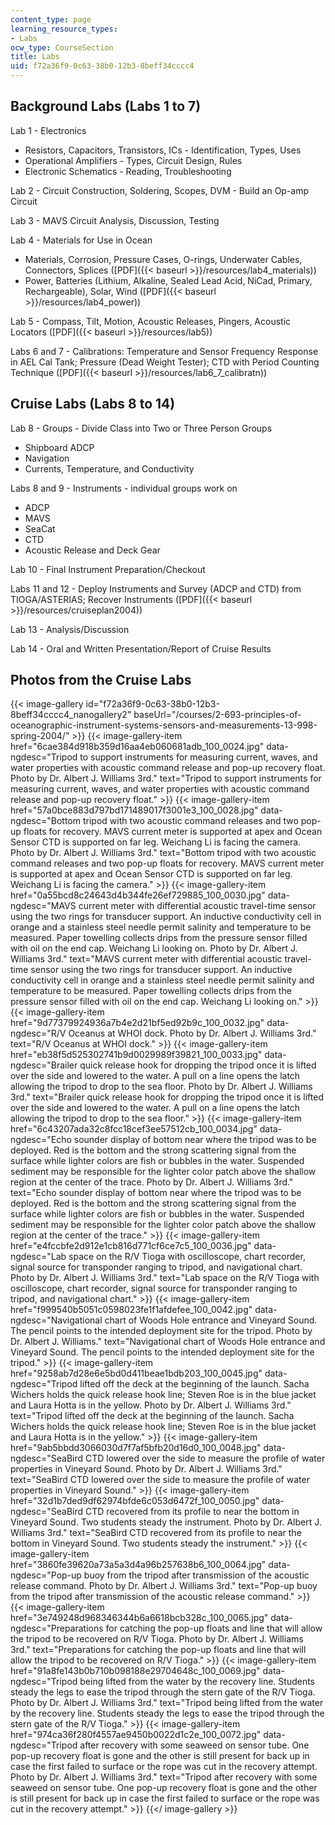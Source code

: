 ```yaml
---
content_type: page
learning_resource_types:
- Labs
ocw_type: CourseSection
title: Labs
uid: f72a36f9-0c63-38b0-12b3-8beff34cccc4
---
```


Background Labs (Labs 1 to 7)
-----------------------------

Lab 1 - Electronics

*   Resistors, Capacitors, Transistors, ICs - Identification, Types, Uses
*   Operational Amplifiers - Types, Circuit Design, Rules
*   Electronic Schematics - Reading, Troubleshooting

Lab 2 - Circuit Construction, Soldering, Scopes, DVM - Build an Op-amp Circuit

Lab 3 - MAVS Circuit Analysis, Discussion, Testing

Lab 4 - Materials for Use in Ocean

*   Materials, Corrosion, Pressure Cases, O-rings, Underwater Cables, Connectors, Splices ([PDF]({{< baseurl >}}/resources/lab4_materials))
*   Power, Batteries (Lithium, Alkaline, Sealed Lead Acid, NiCad, Primary, Rechargeable), Solar, Wind ([PDF]({{< baseurl >}}/resources/lab4_power))

Lab 5 - Compass, Tilt, Motion, Acoustic Releases, Pingers, Acoustic Locators ([PDF]({{< baseurl >}}/resources/lab5))

Labs 6 and 7 - Calibrations: Temperature and Sensor Frequency Response in AEL Cal Tank; Pressure (Dead Weight Tester); CTD with Period Counting Technique ([PDF]({{< baseurl >}}/resources/lab6_7_calibratn))

Cruise Labs (Labs 8 to 14)
--------------------------

Lab 8 - Groups - Divide Class into Two or Three Person Groups

*   Shipboard ADCP
*   Navigation
*   Currents, Temperature, and Conductivity

Labs 8 and 9 - Instruments - individual groups work on

*   ADCP
*   MAVS
*   SeaCat
*   CTD
*   Acoustic Release and Deck Gear

Lab 10 - Final Instrument Preparation/Checkout

Labs 11 and 12 - Deploy Instruments and Survey (ADCP and CTD) from TIOGA/ASTERIAS; Recover Instruments ([PDF]({{< baseurl >}}/resources/cruiseplan2004))

Lab 13 - Analysis/Discussion

Lab 14 - Oral and Written Presentation/Report of Cruise Results

Photos from the Cruise Labs
---------------------------
{{< image-gallery id="f72a36f9-0c63-38b0-12b3-8beff34cccc4_nanogallery2" baseUrl="/courses/2-693-principles-of-oceanographic-instrument-systems-sensors-and-measurements-13-998-spring-2004/" >}}
{{< image-gallery-item href="6cae384d918b359d16aa4eb060681adb_100_0024.jpg" data-ngdesc="Tripod to support instruments for measuring current, waves, and water properties with acoustic command release and pop-up recovery float. Photo by Dr. Albert J. Williams 3rd." text="Tripod to support instruments for measuring current, waves, and water properties with acoustic command release and pop-up recovery float." >}}
{{< image-gallery-item href="57a0bce883d797bd171489017f3001e3_100_0028.jpg" data-ngdesc="Bottom tripod with two acoustic command releases and two pop-up floats for recovery. MAVS current meter is supported at apex and Ocean Sensor CTD is supported on far leg. Weichang Li is facing the camera. Photo by Dr. Albert J. Williams 3rd." text="Bottom tripod with two acoustic command releases and two pop-up floats for recovery. MAVS current meter is supported at apex and Ocean Sensor CTD is supported on far leg. Weichang Li is facing the camera." >}}
{{< image-gallery-item href="0a55bcd8c24643d4b344fe26ef729885_100_0030.jpg" data-ngdesc="MAVS current meter with differential acoustic travel-time sensor using the two rings for transducer support. An inductive conductivity cell in orange and a stainless steel needle permit salinity and temperature to be measured. Paper towelling collects drips from the pressure sensor filled with oil on the end cap. Weichang Li looking on. Photo by Dr. Albert J. Williams 3rd." text="MAVS current meter with differential acoustic travel-time sensor using the two rings for transducer support. An inductive conductivity cell in orange and a stainless steel needle permit salinity and temperature to be measured. Paper towelling collects drips from the pressure sensor filled with oil on the end cap. Weichang Li looking on." >}}
{{< image-gallery-item href="9d77379924936a7b4e2d21bf5ed92b9c_100_0032.jpg" data-ngdesc="R/V Oceanus at WHOI dock. Photo by Dr. Albert J. Williams 3rd." text="R/V Oceanus at WHOI dock." >}}
{{< image-gallery-item href="eb38f5d525302741b9d0029989f39821_100_0033.jpg" data-ngdesc="Brailer quick release hook for dropping the tripod once it is lifted over the side and lowered to the water. A pull on a line opens the latch allowing the tripod to drop to the sea floor. Photo by Dr. Albert J. Williams 3rd." text="Brailer quick release hook for dropping the tripod once it is lifted over the side and lowered to the water. A pull on a line opens the latch allowing the tripod to drop to the sea floor." >}}
{{< image-gallery-item href="6c43207ada32c8fcc18cef3ee57512cb_100_0034.jpg" data-ngdesc="Echo sounder display of bottom near where the tripod was to be deployed. Red is the bottom and the strong scattering signal from the surface while lighter colors are fish or bubbles in the water. Suspended sediment may be responsible for the lighter color patch above the shallow region at the center of the trace. Photo by Dr. Albert J. Williams 3rd." text="Echo sounder display of bottom near where the tripod was to be deployed. Red is the bottom and the strong scattering signal from the surface while lighter colors are fish or bubbles in the water. Suspended sediment may be responsible for the lighter color patch above the shallow region at the center of the trace." >}}
{{< image-gallery-item href="e4fccbfe2d912e1cb816d771cf6ce7c5_100_0036.jpg" data-ngdesc="Lab space on the R/V Tioga with oscilloscope, chart recorder, signal source for transponder ranging to tripod, and navigational chart. Photo by Dr. Albert J. Williams 3rd." text="Lab space on the R/V Tioga with oscilloscope, chart recorder, signal source for transponder ranging to tripod, and navigational chart." >}}
{{< image-gallery-item href="f999540b5051c0598023fe1f1afdefee_100_0042.jpg" data-ngdesc="Navigational chart of Woods Hole entrance and Vineyard Sound. The pencil points to the intended deployment site for the tripod. Photo by Dr. Albert J. Williams." text="Navigational chart of Woods Hole entrance and Vineyard Sound. The pencil points to the intended deployment site for the tripod." >}}
{{< image-gallery-item href="9258ab7d28e6e5bd0d411beae1bdb203_100_0045.jpg" data-ngdesc="Tripod lifted off the deck at the beginning of the launch. Sacha Wichers holds the quick release hook line; Steven Roe is in the blue jacket and Laura Hotta is in the yellow. Photo by Dr. Albert J. Williams 3rd." text="Tripod lifted off the deck at the beginning of the launch. Sacha Wichers holds the quick release hook line; Steven Roe is in the blue jacket and Laura Hotta is in the yellow." >}}
{{< image-gallery-item href="9ab5bbdd3066030d7f7af5bfb20d16d0_100_0048.jpg" data-ngdesc="SeaBird CTD lowered over the side to measure the profile of water properties in Vineyard Sound. Photo by Dr. Albert J. Williams 3rd." text="SeaBird CTD lowered over the side to measure the profile of water properties in Vineyard Sound." >}}
{{< image-gallery-item href="32d1b7ded9df62974bfde6c053d6472f_100_0050.jpg" data-ngdesc="SeaBird CTD recovered from its profile to near the bottom in Vineyard Sound. Two students steady the instrument. Photo by Dr. Albert J. Williams 3rd." text="SeaBird CTD recovered from its profile to near the bottom in Vineyard Sound. Two students steady the instrument." >}}
{{< image-gallery-item href="3860fe39620a73a5a3d4a96b257638b6_100_0064.jpg" data-ngdesc="Pop-up buoy from the tripod after transmission of the acoustic release command. Photo by Dr. Albert J. Williams 3rd." text="Pop-up buoy from the tripod after transmission of the acoustic release command." >}}
{{< image-gallery-item href="3e749248d968346344b6a6618bcb328c_100_0065.jpg" data-ngdesc="Preparations for catching the pop-up floats and line that will allow the tripod to be recovered on R/V Tioga. Photo by Dr. Albert J. Williams 3rd." text="Preparations for catching the pop-up floats and line that will allow the tripod to be recovered on R/V Tioga." >}}
{{< image-gallery-item href="91a8fe143b0b710b098188e29704648c_100_0069.jpg" data-ngdesc="Tripod being lifted from the water by the recovery line. Students steady the legs to ease the tripod through the stern gate of the R/V Tioga. Photo by Dr. Albert J. Williams 3rd." text="Tripod being lifted from the water by the recovery line. Students steady the legs to ease the tripod through the stern gate of the R/V Tioga." >}}
{{< image-gallery-item href="974ca36f280f4557ae9450b0022d1c2e_100_0072.jpg" data-ngdesc="Tripod after recovery with some seaweed on sensor tube. One pop-up recovery float is gone and the other is still present for back up in case the first failed to surface or the rope was cut in the recovery attempt. Photo by Dr. Albert J. Williams 3rd." text="Tripod after recovery with some seaweed on sensor tube. One pop-up recovery float is gone and the other is still present for back up in case the first failed to surface or the rope was cut in the recovery attempt." >}}
{{</ image-gallery >}}